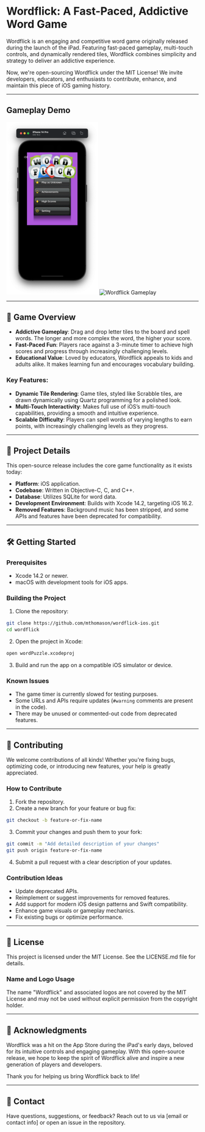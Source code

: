 # Wordflick: A Fast-Paced, Addictive Word Game

Wordflick is an engaging and competitive word game originally released during the launch of the iPad. Featuring fast-paced gameplay, multi-touch controls, and dynamically rendered tiles, Wordflick combines simplicity and strategy to deliver an addictive experience.

Now, we're open-sourcing Wordflick under the MIT License! We invite developers, educators, and enthusiasts to contribute, enhance, and maintain this piece of iOS gaming history.

---

## Gameplay Demo

<img src="assets/screenshot-sim.png" alt="Wordflick Introduction" width="240">
<img src="assets/foutput_320.gif" alt="Wordflick Gameplay" width="220">

---

## 🚀 Game Overview

- **Addictive Gameplay**: Drag and drop letter tiles to the board and spell words. The longer and more complex the word, the higher your score.
- **Fast-Paced Fun**: Players race against a 3-minute timer to achieve high scores and progress through increasingly challenging levels.
- **Educational Value**: Loved by educators, Wordflick appeals to kids and adults alike. It makes learning fun and encourages vocabulary building.

### Key Features:

- **Dynamic Tile Rendering**: Game tiles, styled like Scrabble tiles, are drawn dynamically using Quartz programming for a polished look.
- **Multi-Touch Interactivity**: Makes full use of iOS’s multi-touch capabilities, providing a smooth and intuitive experience.
- **Scalable Difficulty**: Players can spell words of varying lengths to earn points, with increasingly challenging levels as they progress.

---

## 📂 Project Details

This open-source release includes the core game functionality as it exists today:

- **Platform**: iOS application.
- **Codebase**: Written in Objective-C, C, and C++.
- **Database**: Utilizes SQLite for word data.
- **Development Environment**: Builds with Xcode 14.2, targeting iOS 16.2.
- **Removed Features**: Background music has been stripped, and some APIs and features have been deprecated for compatibility.

---

## 🛠️ Getting Started

### Prerequisites

- Xcode 14.2 or newer.
- macOS with development tools for iOS apps.

### Building the Project

1. Clone the repository:

```bash
git clone https://github.com/mthomason/wordflick-ios.git
cd wordflick
```

2. Open the project in Xcode:

```bash
open wordPuzzle.xcodeproj
```
 
3. Build and run the app on a compatible iOS simulator or device.

### Known Issues

- The game timer is currently slowed for testing purposes.
- Some URLs and APIs require updates (`#warning` comments are present in the code).
- There may be unused or commented-out code from deprecated features.

---

## 🤝 Contributing

We welcome contributions of all kinds! Whether you're fixing bugs, optimizing code, or introducing new features, your help is greatly appreciated.

### How to Contribute

1. Fork the repository.
2. Create a new branch for your feature or bug fix:

```bash
git checkout -b feature-or-fix-name
```

3. Commit your changes and push them to your fork:

```bash
git commit -m "Add detailed description of your changes"
git push origin feature-or-fix-name
```

4. Submit a pull request with a clear description of your updates.

### Contribution Ideas

- Update deprecated APIs.
- Reimplement or suggest improvements for removed features.
- Add support for modern iOS design patterns and Swift compatibility.
- Enhance game visuals or gameplay mechanics.
- Fix existing bugs or optimize performance.

---

## 📖 License

This project is licensed under the MIT License. See the LICENSE.md file for details.

### Name and Logo Usage

The name "Wordflick" and associated logos are not covered by the MIT License and may not be used without explicit permission from the copyright holder.

---

## 🙌 Acknowledgments

Wordflick was a hit on the App Store during the iPad's early days, beloved for its intuitive controls and engaging gameplay. With this open-source release, we hope to keep the spirit of Wordflick alive and inspire a new generation of players and developers.

Thank you for helping us bring Wordflick back to life!

---

## 📧 Contact

Have questions, suggestions, or feedback? Reach out to us via [email or contact info] or open an issue in the repository.

